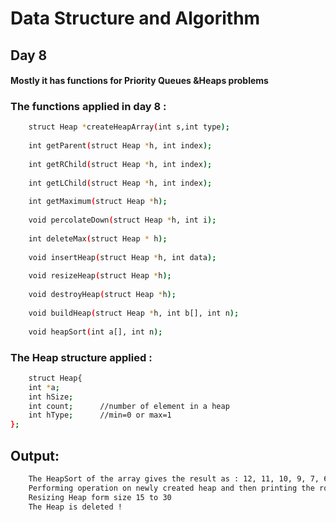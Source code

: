 # Data Structure and Algorithm

## Day 8

#### Mostly it has functions for Priority Queues &Heaps problems

### The functions applied in day 8 :
```sh
    struct Heap *createHeapArray(int s,int type);
    
    int getParent(struct Heap *h, int index);
    
    int getRChild(struct Heap *h, int index);
    
    int getLChild(struct Heap *h, int index);
    
    int getMaximum(struct Heap *h);
    
    void percolateDown(struct Heap *h, int i);
    
    int deleteMax(struct Heap * h);
    
    void insertHeap(struct Heap *h, int data);
    
    void resizeHeap(struct Heap *h);
    
    void destroyHeap(struct Heap *h);
    
    void buildHeap(struct Heap *h, int b[], int n);
    
    void heapSort(int a[], int n);

```
### The Heap structure applied :
```sh   
    struct Heap{
    int *a;
    int hSize;
    int count;      //number of element in a heap
    int hType;      //min=0 or max=1
};
```

## Output:
```sh
    The HeapSort of the array gives the result as : 12, 11, 10, 9, 7, 6, 5, 4, 2, 
    Performing operation on newly created heap and then printing the root node or the  maximum: 15
    Resizing Heap form size 15 to 30
    The Heap is deleted !        

```
